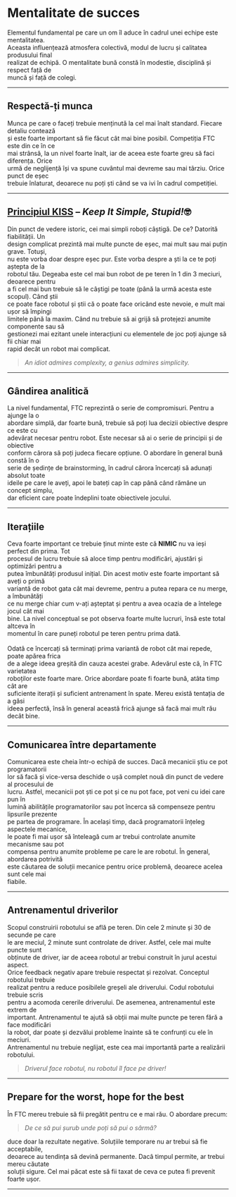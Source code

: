 # **Mentalitate de succes**

Elementul fundamental pe care un om îl aduce în cadrul unei echipe este mentalitatea.  
Aceasta influențează atmosfera colectivă, modul de lucru și calitatea produsului final  
realizat de echipă. O mentalitate bună constă în modestie, disciplină și respect față de  
muncă și față de colegi.

<hr>

## **Respectă-ți munca**

Munca pe care o faceți trebuie menținută la cel mai înalt standard. Fiecare detaliu contează  
și este foarte important să fie făcut cât mai bine posibil. Competiția FTC este din ce în ce  
mai strânsă, la un nivel foarte înalt, iar de aceea este foarte greu să faci diferența. Orice  
urmă de neglijență își va spune cuvântul mai devreme sau mai târziu. Orice punct de eșec  
trebuie înlaturat, deoarece nu poți ști când se va ivi în cadrul competiției.

<hr>

## <b><a href="https://en.wikipedia.org/wiki/KISS_principle" target="_blank"> Principiul KISS</a> – <i>Keep It Simple, Stupid!</i>🤓</b>

Din punct de vedere istoric, cei mai simpli roboți câștigă. De ce? Datorită fiabilității. Un  
design complicat prezintă mai multe puncte de eșec, mai mult sau mai puțin grave. Totuși,  
nu este vorba doar despre eșec pur. Este vorba despre a ști la ce te poți aștepta de la  
robotul tău. Degeaba este cel mai bun robot de pe teren în 1 din 3 meciuri, deoarece pentru  
a fi cel mai bun trebuie să le câștigi pe toate (până la urmă acesta este scopul). Când știi  
ce poate face robotul și știi că o poate face oricând este nevoie, e mult mai ușor să împingi  
limitele până la maxim. Când nu trebuie să ai grijă să protejezi anumite componente sau să  
gestionezi mai ezitant unele interacțiuni cu elementele de joc poți ajunge să fii chiar mai  
rapid decât un robot mai complicat.

> _An idiot admires complexity, a genius admires simplicity._

<hr>

## **Gândirea analitică**

La nivel fundamental, FTC reprezintă o serie de compromisuri. Pentru a ajunge la o  
abordare simplă, dar foarte bună, trebuie să poți lua decizii obiective despre ce este cu  
adevărat necesar pentru robot. Este necesar să ai o serie de principii și de obiective  
conform cărora să poți judeca fiecare opțiune. O abordare în general bună constă în o  
serie de ședințe de brainstorming, în cadrul cărora încercați să adunați absolut toate  
ideile pe care le aveți, apoi le bateți cap în cap până când rămâne un concept simplu,  
dar eficient care poate îndeplini toate obiectivele jocului.

<hr>

## **Iterațiile**

Ceva foarte important ce trebuie ținut minte este că **NIMIC** nu va ieși perfect din prima. Tot  
procesul de lucru trebuie să aloce timp pentru modificări, ajustări și optimizări pentru a  
putea îmbunătăți produsul inițial. Din acest motiv este foarte important să aveți o primă  
variantă de robot gata cât mai devreme, pentru a putea repara ce nu merge, a îmbunătăți  
ce nu merge chiar cum v-ați așteptat și pentru a avea ocazia de a întelege jocul cât mai  
bine. La nivel conceptual se pot observa foarte multe lucruri, însă este total altceva în  
momentul în care puneți robotul pe teren pentru prima dată.  
<br>
Odatâ ce încercați să terminați prima variantă de robot cât mai repede, poate apărea frica  
de a alege ideea greșită din cauza acestei grabe. Adevărul este că, în FTC varietatea  
roboților este foarte mare. Orice abordare poate fi foarte bună, atâta timp cât are  
suficiente iterații și suficient antrenament în spate. Mereu există tentația de a găsi  
ideea perfectă, însă în general această frică ajunge să facă mai mult rău decât bine.

<hr>

## **Comunicarea între departamente**

Comunicarea este cheia într-o echipă de succes. Dacă mecanicii știu ce pot programatorii  
lor să facă și vice-versa deschide o ușă complet nouă din punct de vedere al procesului de  
lucru. Astfel, mecanicii pot ști ce pot și ce nu pot face, pot veni cu idei care pun în  
lumină abilitățile programatorilor sau pot încerca să compenseze pentru lipsurile prezente  
pe partea de programare. În același timp, dacă programatorii înțeleg aspectele mecanice,  
le poate fi mai ușor să înteleagă cum ar trebui controlate anumite mecanisme sau pot  
compensa pentru anumite probleme pe care le are robotul. În general, abordarea potrivită  
este căutarea de soluții mecanice pentru orice problemă, deoarece acelea sunt cele mai  
fiabile.

<hr>

## **Antrenamentul driverilor**

Scopul construirii robotului se află pe teren. Din cele 2 minute și 30 de secunde pe care  
le are meciul, 2 minute sunt controlate de driver. Astfel, cele mai multe puncte sunt  
obținute de driver, iar de aceea robotul ar trebui construit în jurul acestui aspect.  
Orice feedback negativ apare trebuie respectat și rezolvat. Conceptul robotului trebuie  
realizat pentru a reduce posibilele greșeli ale driverului. Codul robotului trebuie scris  
pentru a acomoda cererile driverului. De asemenea, antrenamentul este extrem de  
important. Antrenamentul te ajută să obții mai multe puncte pe teren fără a face modificări  
la robot, dar poate și dezvălui probleme înainte să te confrunți cu ele în meciuri.  
Antrenamentul nu trebuie neglijat, este cea mai importantă parte a realizării robotului.

> _Driverul face robotul, nu robotul îl face pe driver!_

<hr>

## **Prepare for the worst, hope for the best**

În FTC mereu trebuie să fii pregătit pentru ce e mai rău. O abordare precum:

> _De ce să pui șurub unde poți să pui o sârmă?_

duce doar la rezultate negative. Soluțiile temporare nu ar trebui să fie acceptabile,  
deoarece au tendința să devină permanente. Dacâ timpul permite, ar trebui mereu căutate  
soluții sigure. Cel mai păcat este să fii taxat de ceva ce putea fi prevenit foarte ușor.

<hr>
